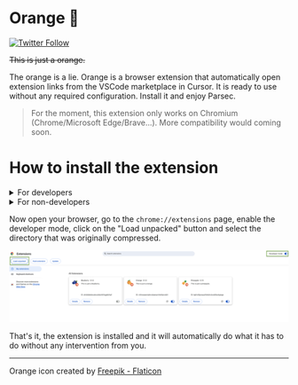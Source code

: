 # Orange 🍊

[![Twitter Follow](https://img.shields.io/twitter/follow/qdqd___?style=social)](https://twitter.com/qdqd___)

~~This is just a orange.~~

The orange is a lie. Orange is a browser extension that automatically open extension links from the VSCode marketplace in Cursor. It is ready to use without any required configuration. Install it and enjoy Parsec.

> For the moment, this extension only works on Chromium (Chrome/Microsoft Edge/Brave...). More compatibility would coming soon.

# How to install the extension

<details>
  <summary>For developers</summary>

`npm` is required for this repository. Once `npm` is installed, run this command to install the dependencies and build the extension

```bash
npm install && npm run build:zip
```

At the root of the repository, a new directory called `build` has been created. This directory should have a file called `chrome-mv3-prod.zip`. Uncompress it because you will need it for the last step.

</details>

<details>
  <summary>For non-developers</summary>

Go to the [release page](https://github.com/qd-qd/orange/releases) of this repository and download the extension from the last release. Once downloaded, uncompress the file.

</details>

Now open your browser, go to the `chrome://extensions` page, enable the developer mode, click on the "Load unpacked" button and select the directory that was originally compressed.

![screenshot chrome](./public/screenshot-chrome-extension.png)

That's it, the extension is installed and it will automatically do what it has to do without any intervention from you.

---

Orange icon created by [Freepik - Flaticon](https://www.flaticon.com/free-icon/orange_6866499)
